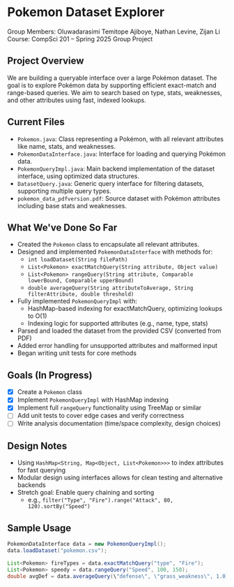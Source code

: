# Pokemon Dataset Explorer  
Group Members: Oluwadarasimi Temitope Ajiboye, Nathan Levine, Zijan Li  
Course: CompSci 201 – Spring 2025 Group Project  

## Project Overview  
We are building a queryable interface over a large Pokémon dataset. The goal is to explore Pokémon data by supporting efficient exact-match and range-based queries. We aim to search based on type, stats, weaknesses, and other attributes using fast, indexed lookups.

## Current Files  
- `Pokemon.java`: Class representing a Pokémon, with all relevant attributes like name, stats, and weaknesses.  
- `PokemonDataInterface.java`: Interface for loading and querying Pokémon data.  
- `PokemonQueryImpl.java`: Main backend implementation of the dataset interface, using optimized data structures.  
- `DatasetQuery.java`: Generic query interface for filtering datasets, supporting multiple query types.  
- `pokemon_data_pdfversion.pdf`: Source dataset with Pokémon attributes including base stats and weaknesses.

## What We've Done So Far  
- Created the `Pokemon` class to encapsulate all relevant attributes.  
- Designed and implemented `PokemonDataInterface` with methods for:
  - `int loadDataset(String filePath)`  
  - `List<Pokemon> exactMatchQuery(String attribute, Object value)`  
  - `List<Pokemon> rangeQuery(String attribute, Comparable lowerBound, Comparable upperBound)` 
  - `double averageQuery(String attributeToAverage, String filterAttribute, double threshold)`
- Fully implemented `PokemonQueryImpl` with:
  - HashMap-based indexing for exactMatchQuery, optimizing lookups to O(1)
  - Indexing logic for supported attributes (e.g., name, type, stats)
- Parsed and loaded the dataset from the provided CSV (converted from PDF)
- Added error handling for unsupported attributes and malformed input
- Began writing unit tests for core methods

## Goals (In Progress)  
- [x] Create a `Pokemon` class  
- [x] Implement `PokemonQueryImpl` with HashMap indexing  
- [x] Implement full `rangeQuery` functionality using TreeMap or similar  
- [ ] Add unit tests to cover edge cases and verify correctness  
- [ ] Write analysis documentation (time/space complexity, design choices)

## Design Notes  
- Using `HashMap<String, Map<Object, List<Pokemon>>>` to index attributes for fast querying  
- Modular design using interfaces allows for clean testing and alternative backends  
- Stretch goal: Enable query chaining and sorting  
  - e.g., `filter("Type", "Fire").range("Attack", 80, 120).sortBy("Speed")`

## Sample Usage  
```java
PokemonDataInterface data = new PokemonQueryImpl();
data.loadDataset("pokemon.csv");

List<Pokemon> fireTypes = data.exactMatchQuery("type", "Fire");
List<Pokemon> speedy = data.rangeQuery("Speed", 100, 150);
double avgDef = data.averageQuery(\"defense\", \"grass_weakness\", 1.0);
